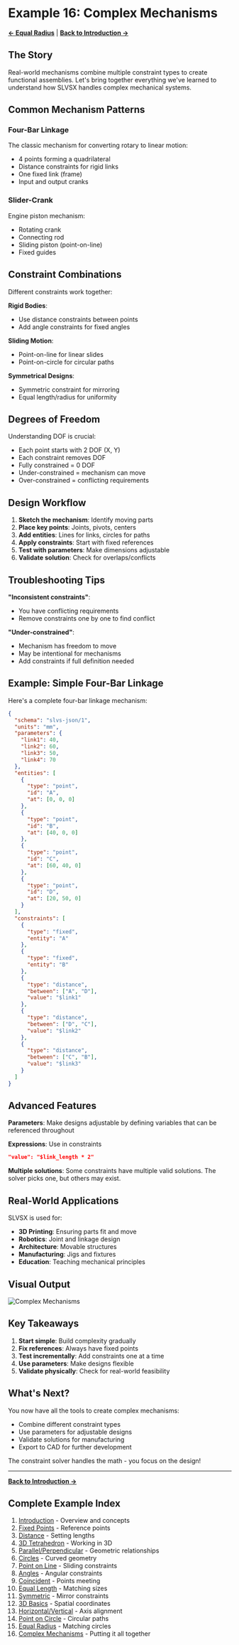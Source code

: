 # Example 16: Complex Mechanisms

**[← Equal Radius](15_equal_radius.md)** | **[Back to Introduction →](00_introduction.md)**

## The Story

Real-world mechanisms combine multiple constraint types to create functional assemblies. Let's bring together everything we've learned to understand how SLVSX handles complex mechanical systems.

## Common Mechanism Patterns

### Four-Bar Linkage
The classic mechanism for converting rotary to linear motion:
- 4 points forming a quadrilateral
- Distance constraints for rigid links
- One fixed link (frame)
- Input and output cranks

### Slider-Crank
Engine piston mechanism:
- Rotating crank
- Connecting rod
- Sliding piston (point-on-line)
- Fixed guides

## Constraint Combinations

Different constraints work together:

**Rigid Bodies**: 
- Use distance constraints between points
- Add angle constraints for fixed angles

**Sliding Motion**:
- Point-on-line for linear slides
- Point-on-circle for circular paths

**Symmetrical Designs**:
- Symmetric constraint for mirroring
- Equal length/radius for uniformity

## Degrees of Freedom

Understanding DOF is crucial:
- Each point starts with 2 DOF (X, Y)
- Each constraint removes DOF
- Fully constrained = 0 DOF
- Under-constrained = mechanism can move
- Over-constrained = conflicting requirements

## Design Workflow

1. **Sketch the mechanism**: Identify moving parts
2. **Place key points**: Joints, pivots, centers
3. **Add entities**: Lines for links, circles for paths
4. **Apply constraints**: Start with fixed references
5. **Test with parameters**: Make dimensions adjustable
6. **Validate solution**: Check for overlaps/conflicts

## Troubleshooting Tips

**"Inconsistent constraints"**:
- You have conflicting requirements
- Remove constraints one by one to find conflict

**"Under-constrained"**:
- Mechanism has freedom to move
- May be intentional for mechanisms
- Add constraints if full definition needed

## Example: Simple Four-Bar Linkage

Here's a complete four-bar linkage mechanism:

```json
{
  "schema": "slvs-json/1",
  "units": "mm",
  "parameters": {
    "link1": 40,
    "link2": 60,
    "link3": 50,
    "link4": 70
  },
  "entities": [
    {
      "type": "point",
      "id": "A",
      "at": [0, 0, 0]
    },
    {
      "type": "point",
      "id": "B",
      "at": [40, 0, 0]
    },
    {
      "type": "point",
      "id": "C",
      "at": [60, 40, 0]
    },
    {
      "type": "point",
      "id": "D",
      "at": [20, 50, 0]
    }
  ],
  "constraints": [
    {
      "type": "fixed",
      "entity": "A"
    },
    {
      "type": "fixed",
      "entity": "B"
    },
    {
      "type": "distance",
      "between": ["A", "D"],
      "value": "$link1"
    },
    {
      "type": "distance",
      "between": ["D", "C"],
      "value": "$link2"
    },
    {
      "type": "distance",
      "between": ["C", "B"],
      "value": "$link3"
    }
  ]
}
```

## Advanced Features

**Parameters**: Make designs adjustable by defining variables that can be referenced throughout

**Expressions**: Use in constraints
```json
"value": "$link_length * 2"
```

**Multiple solutions**: Some constraints have multiple valid solutions. The solver picks one, but others may exist.

## Real-World Applications

SLVSX is used for:
- **3D Printing**: Ensuring parts fit and move
- **Robotics**: Joint and linkage design
- **Architecture**: Movable structures
- **Manufacturing**: Jigs and fixtures
- **Education**: Teaching mechanical principles

## Visual Output

![Complex Mechanisms](16_complex_mechanisms.svg)

## Key Takeaways

1. **Start simple**: Build complexity gradually
2. **Fix references**: Always have fixed points
3. **Test incrementally**: Add constraints one at a time
4. **Use parameters**: Make designs flexible
5. **Validate physically**: Check for real-world feasibility

## What's Next?

You now have all the tools to create complex mechanisms:
- Combine different constraint types
- Use parameters for adjustable designs
- Validate solutions for manufacturing
- Export to CAD for further development

The constraint solver handles the math - you focus on the design!

---

**[Back to Introduction →](00_introduction.md)**

## Complete Example Index

1. [Introduction](00_introduction.md) - Overview and concepts
2. [Fixed Points](01_first_point.md) - Reference points
3. [Distance](02_distance_constraint.md) - Setting lengths
4. [3D Tetrahedron](04_3d_tetrahedron.md) - Working in 3D
5. [Parallel/Perpendicular](05_parallel_perpendicular.md) - Geometric relationships
6. [Circles](06_circles.md) - Curved geometry
7. [Point on Line](07_point_on_line.md) - Sliding constraints
8. [Angles](08_angles.md) - Angular constraints
9. [Coincident](09_coincident.md) - Points meeting
10. [Equal Length](10_equal_length.md) - Matching sizes
11. [Symmetric](11_symmetric.md) - Mirror constraints
12. [3D Basics](12_3d_basics.md) - Spatial coordinates
13. [Horizontal/Vertical](13_horizontal_vertical.md) - Axis alignment
14. [Point on Circle](14_point_on_circle.md) - Circular paths
15. [Equal Radius](15_equal_radius.md) - Matching circles
16. [Complex Mechanisms](16_complex_mechanisms.md) - Putting it all together